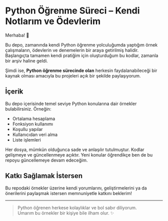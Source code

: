 # Python Öğrenme Süreci – Kendi Notlarım ve Ödevlerim

Merhaba! 👋

Bu depo, zamanında kendi Python öğrenme yolculuğumda yaptığım örnek çalışmaların, ödevlerin ve denemelerin bir araya getirilmiş halidir. Başlangıçta tamamen kendi pratiğim için oluşturduğum bu kodlar, zamanla bir arşiv haline geldi.

Şimdi ise, **Python öğrenme sürecinde olan** herkesin faydalanabileceği bir kaynak olması amacıyla bu projeleri açık bir şekilde paylaşıyorum.

## İçerik
Bu depo içerisinde temel seviye Python konularına dair örnekler bulabilirsiniz. Örneğin:
- Ortalama hesaplama
- Fonksiyon kullanımı
- Koşullu yapılar
- Kullanıcıdan veri alma
- Liste işlemleri

Her dosya, mümkün olduğunca sade ve anlaşılır tutulmuştur. Kodlar gelişmeye ve güncellenmeye açıktır. Yeni konular öğrendikçe ben de bu repoyu güncellemeye devam edeceğim.

## Katkı Sağlamak İstersen
Bu repodaki örnekler üzerine kendi yorumlarını, geliştirmelerini ya da önerilerini paylaşmak istersen memnuniyetle katkını beklerim!

---

> Python öğrenen herkese kolaylıklar ve bol sabır diliyorum.  
> Umarım bu örnekler bir kişiye bile ilham olur. ✨
